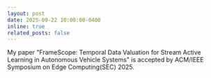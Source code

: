 ```yaml
---
layout: post
date: 2025-09-22 10:00:00-0400
inline: true
related_posts: false
---
```


My paper "FrameScope: Temporal Data Valuation for Stream Active Learning in Autonomous Vehicle Systems" is accepted by ACM/IEEE Symposium on Edge Computing(SEC) 2025.
